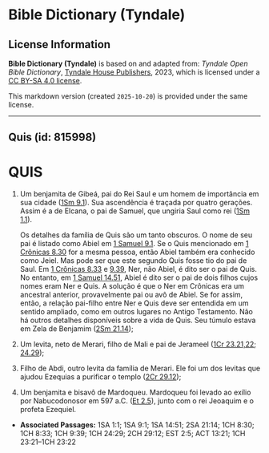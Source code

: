 # Bible Dictionary (Tyndale)

## License Information

**Bible Dictionary (Tyndale)** is based on and adapted from: _Tyndale Open Bible Dictionary_, [Tyndale House Publishers](https://tyndaleopenresources.com/), 2023, which is licensed under a [CC BY-SA 4.0 license](https://creativecommons.org/licenses/by-sa/4.0/legalcode.en).

This markdown version (created `2025-10-20`) is provided under the same license.



--------------------------------

## Quis (id: 815998)

QUIS
====

1. Um benjamita de Gibeá, pai do Rei Saul e um homem de importância em sua cidade ([1Sm 9\.1](https://ref.ly/1Sam9:1)). Sua ascendência é traçada por quatro gerações. Assim é a de Elcana, o pai de Samuel, que ungiria Saul como rei ([1Sm 1\.1](https://ref.ly/1Sam1:1)).

    Os detalhes da família de Quis são um tanto obscuros. O nome de seu pai é listado como Abiel em [1 Samuel 9\.1](https://ref.ly/1Sam9:1). Se o Quis mencionado em [1 Crônicas 8\.30](https://ref.ly/1Chr8:30) for a mesma pessoa, então Abiel também era conhecido como Jeiel. Mas pode ser que este segundo Quis fosse tio do pai de Saul. Em [1 Crônicas 8\.33](https://ref.ly/1Chr8:33) e [9\.39](https://ref.ly/1Chr9:39), Ner, não Abiel, é dito ser o pai de Quis. No entanto, em [1 Samuel 14\.51](https://ref.ly/1Sam14:51), Abiel é dito ser o pai de dois filhos cujos nomes eram Ner e Quis. A solução é que o Ner em Crônicas era um ancestral anterior, provavelmente pai ou avô de Abiel. Se for assim, então, a relação pai\-filho entre Ner e Quis deve ser entendida em um sentido ampliado, como em outros lugares no Antigo Testamento. Não há outros detalhes disponíveis sobre a vida de Quis. Seu túmulo estava em Zela de Benjamim ([2Sm 21\.14](https://ref.ly/2Sam21:14));

2. Um levita, neto de Merari, filho de Mali e pai de Jerameel ([1Cr 23\.21,22](https://ref.ly/1Chr23:21-1Chr23:22); [24\.29](https://ref.ly/1Chr24:29));
3. Filho de Abdi, outro levita da família de Merari. Ele foi um dos levitas que ajudou Ezequias a purificar o templo ([2Cr 29\.12](https://ref.ly/2Chr29:12));
4. Um benjamita e bisavô de Mardoqueu. Mardoqueu foi levado ao exílio por Nabucodonosor em 597 a.C. ([Et 2\.5](https://ref.ly/Esth2:5)), junto com o rei Jeoaquim e o profeta Ezequiel.

* **Associated Passages:** 1SA 1:1; 1SA 9:1; 1SA 14:51; 2SA 21:14; 1CH 8:30; 1CH 8:33; 1CH 9:39; 1CH 24:29; 2CH 29:12; EST 2:5; ACT 13:21; 1CH 23:21–1CH 23:22

